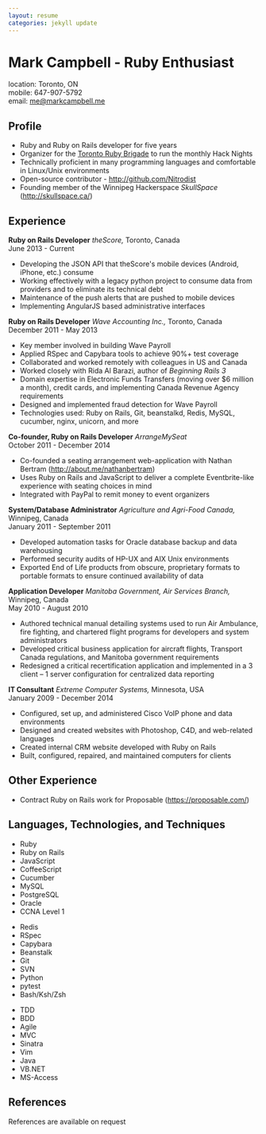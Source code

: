 ```yaml
---
layout: resume
categories: jekyll update
---
```


# Mark Campbell - Ruby Enthusiast

location: Toronto, ON  
mobile: 647-907-5792  
email: [me@markcampbell.me](mailto:me@markcampbell.me)

## Profile

* Ruby and Ruby on Rails developer for five years
* Organizer for the [Toronto Ruby Brigade](http://www.meetup.com/torontoruby/) to run the monthly Hack Nights
* Technically proficient in many programming languages and comfortable in Linux/Unix environments
* Open-source contributor - <a href="http://github.com/Nitrodist">http://github.com/Nitrodist</a>
* Founding member of the Winnipeg Hackerspace *SkullSpace* (<a href="http://skullspace.ca/">http://skullspace.ca/</a>)

## Experience

**Ruby on Rails Developer**
*theScore,* Toronto, Canada  
June 2013 - Current

* Developing the JSON API that theScore's mobile devices (Android, iPhone, etc.) consume
* Working effectively with a legacy python project to consume data from providers and to eliminate its technical debt
* Maintenance of the push alerts that are pushed to mobile devices
* Implementing AngularJS based administrative interfaces

**Ruby on Rails Developer**
*Wave Accounting Inc.,* Toronto, Canada  
December 2011 - May 2013

* Key member involved in building Wave Payroll
* Applied RSpec and Capybara tools to achieve 90%+ test coverage
* Collaborated and worked remotely with colleagues in US and Canada
* Worked closely with Rida Al Barazi, author of *Beginning Rails 3*
* Domain expertise in Electronic Funds Transfers (moving over $6 million a month), credit cards, and implementing Canada Revenue Agency requirements
* Designed and implemented fraud detection for Wave Payroll
* Technologies used: Ruby on Rails, Git, beanstalkd, Redis, MySQL, cucumber, nginx, unicorn, and more

**Co-founder, Ruby on Rails Developer**
*ArrangeMySeat*  
October 2011 - December 2014

* Co-founded a seating arrangement web-application with Nathan Bertram (<a href="http://about.me/nathanbertram">http://about.me/nathanbertram</a>)
* Uses Ruby on Rails and JavaScript to deliver a complete Eventbrite-like experience with seating choices in mind
* Integrated with PayPal to remit money to event organizers

**System/Database Administrator**
*Agriculture and Agri-Food Canada,* Winnipeg, Canada  
January 2011 - September 2011

* Developed automation tasks for Oracle database backup and data warehousing
* Performed security audits of HP-UX and AIX Unix environments
* Exported End of Life products from obscure, proprietary formats to portable formats to ensure continued availability of data


**Application Developer**
*Manitoba Government, Air Services Branch,* Winnipeg, Canada  
May 2010 - August 2010

* Authored technical manual detailing systems used to run Air Ambulance, fire fighting, and chartered flight programs for developers and system administrators
* Developed critical business application for aircraft flights, Transport Canada regulations, and Manitoba government requirements
* Redesigned a critical recertification application and implemented in a 3 client – 1 server configuration for centralized data reporting

**IT Consultant**
*Extreme Computer Systems,* Minnesota, USA  
January 2009 - December 2014

* Configured, set up, and administered Cisco VoIP phone and data environments
* Designed and created websites with Photoshop, C4D, and web-related languages
* Created internal CRM website developed with Ruby on Rails
* Built, configured, repaired, and maintained computers for clients

## Other Experience

* Contract Ruby on Rails work for Proposable (<a href="https://proposable.com">https://proposable.com/</a>)

<h2 style="page-break-before: always">Languages, Technologies, and Techniques</h2>

<div class="tech_langs">
  <ul>
    <li>Ruby</li>
    <li>Ruby on Rails</li>
    <li>JavaScript</li>
    <li>CoffeeScript</li>
    <li>Cucumber</li>
    <li>MySQL</li>
    <li>PostgreSQL</li>
    <li>Oracle</li>
    <li>CCNA Level 1</li>
  </ul>
</div>
<div class="tech_langs">
  <ul>
    <li>Redis</li>
    <li>RSpec</li>
    <li>Capybara</li>
    <li>Beanstalk</li>
    <li>Git</li>
    <li>SVN</li>
    <li>Python</li>
    <li>pytest</li>
    <li>Bash/Ksh/Zsh</li>
  </ul>
</div>
<div class="tech_langs">
  <ul>
    <li>TDD</li>
    <li>BDD</li>
    <li>Agile</li>
    <li>MVC</li>
    <li>Sinatra</li>
    <li>Vim</li>
    <li>Java</li>
    <li>VB.NET</li>
    <li>MS-Access</li>
  </ul>
</div>

## References

References are available on request
